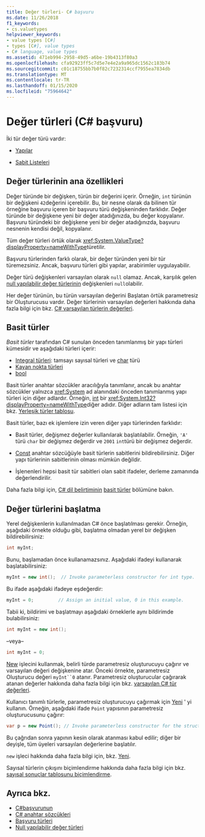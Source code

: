```yaml
---
title: Değer türleri- C# başvuru
ms.date: 11/26/2018
f1_keywords:
- cs.valuetypes
helpviewer_keywords:
- value types [C#]
- types [C#], value types
- C# language, value types
ms.assetid: 471eb994-2958-49d5-a6be-19b4313f80a3
ms.openlocfilehash: cfa92923ff5c7d5e7e4e2a9a965dc1562c183b74
ms.sourcegitcommit: c01c18755bb7b0f82c7232314ccf7955ea7834db
ms.translationtype: MT
ms.contentlocale: tr-TR
ms.lasthandoff: 01/15/2020
ms.locfileid: "75964642"
---
```

# <a name="value-types-c-reference"></a>Değer türleri (C# başvuru)

İki tür değer türü vardır:

- [Yapılar](struct.md)

- [Sabit Listeleri](../builtin-types/enum.md)

## <a name="main-features-of-value-types"></a>Değer türlerinin ana özellikleri

Değer türünde bir değişken, türün bir değerini içerir. Örneğin, `int` türünün bir değişkeni `42`değerini içerebilir. Bu, bir nesne olarak da bilinen tür örneğine başvuru içeren bir başvuru türü değişkeninden farklıdır. Değer türünde bir değişkene yeni bir değer atadığınızda, bu değer kopyalanır. Başvuru türündeki bir değişkene yeni bir değer atadığınızda, başvuru nesnenin kendisi değil, kopyalanır.

Tüm değer türleri örtük olarak <xref:System.ValueType?displayProperty=nameWithType>türetilir.

Başvuru türlerinden farklı olarak, bir değer türünden yeni bir tür türemezsiniz. Ancak, başvuru türleri gibi yapılar, arabirimler uygulayabilir.

Değer türü değişkenleri varsayılan olarak `null` olamaz. Ancak, karşılık gelen [null yapılabilir değer türlerinin](../builtin-types/nullable-value-types.md) değişkenleri `null`olabilir.

Her değer türünün, bu türün varsayılan değerini Başlatan örtük parametresiz bir Oluşturucusu vardır. Değer türlerinin varsayılan değerleri hakkında daha fazla bilgi için bkz. [ C# varsayılan türlerin değerleri](../builtin-types/default-values.md).

## <a name="simple-types"></a>Basit türler

*Basit türler* tarafından C# sunulan önceden tanımlanmış bir yapı türleri kümesidir ve aşağıdaki türleri içerir:

- [Integral türleri](../builtin-types/integral-numeric-types.md): tamsayı sayısal türleri ve [char](../builtin-types/char.md) türü
- [Kayan nokta türleri](../builtin-types/floating-point-numeric-types.md)
- [bool](../builtin-types/bool.md)

Basit türler anahtar sözcükler aracılığıyla tanımlanır, ancak bu anahtar sözcükler yalnızca <xref:System> ad alanındaki önceden tanımlanmış yapı türleri için diğer adlardır. Örneğin, [int](../builtin-types/integral-numeric-types.md) bir <xref:System.Int32?displayProperty=nameWithType>diğer adıdır. Diğer adların tam listesi için bkz. [Yerleşik türler tablosu](built-in-types-table.md).

Basit türler, bazı ek işlemlere izin veren diğer yapı türlerinden farklıdır:

- Basit türler, değişmez değerler kullanılarak başlatılabilir. Örneğin, `'A'` türü `char` bir değişmez değerdir ve `2001` `int`türü bir değişmez değerdir.

- [Const](const.md) anahtar sözcüğüyle basit türlerin sabitlerini bildirebilirsiniz. Diğer yapı türlerinin sabitlerinin olması mümkün değildir.

- İşlenenleri hepsi basit tür sabitleri olan sabit ifadeler, derleme zamanında değerlendirilir.

Daha fazla bilgi için, [ C# dil belirtiminin](/dotnet/csharp/language-reference/language-specification/introduction) [basit türler](~/_csharplang/spec/types.md#simple-types) bölümüne bakın.

## <a name="initializing-value-types"></a>Değer türlerini başlatma

Yerel değişkenlerin kullanılmadan C# önce başlatılması gerekir. Örneğin, aşağıdaki örnekte olduğu gibi, başlatma olmadan yerel bir değişken bildirebilirsiniz:

```csharp
int myInt;
```

Bunu, başlamadan önce kullanamazsınız. Aşağıdaki ifadeyi kullanarak başlatabilirsiniz:

```csharp
myInt = new int();  // Invoke parameterless constructor for int type.
```

Bu ifade aşağıdaki ifadeye eşdeğerdir:

```csharp
myInt = 0;         // Assign an initial value, 0 in this example.
```

Tabii ki, bildirimi ve başlatmayı aşağıdaki örneklerle aynı bildirimde bulabilirsiniz:

```csharp
int myInt = new int();
```

–veya–

```csharp
int myInt = 0;
```

[New](../operators/new-operator.md) işlecini kullanmak, belirli türde parametresiz oluşturucuyu çağırır ve varsayılan değeri değişkenine atar. Önceki örnekte, parametresiz Oluşturucu değeri `myInt``0` atanır. Parametresiz oluşturucular çağırarak atanan değerler hakkında daha fazla bilgi için bkz. [varsayılan C# tür değerleri](../builtin-types/default-values.md).

Kullanıcı tanımlı türlerle, parametresiz oluşturucuyu çağırmak için [Yeni](../operators/new-operator.md) ' yi kullanın. Örneğin, aşağıdaki ifade `Point` yapısının parametresiz oluşturucusunu çağırır:

```csharp
var p = new Point(); // Invoke parameterless constructor for the struct.
```

Bu çağrıdan sonra yapının kesin olarak atanması kabul edilir; diğer bir deyişle, tüm üyeleri varsayılan değerlerine başlatılır.

`new` işleci hakkında daha fazla bilgi için, bkz. [Yeni](../operators/new-operator.md).

Sayısal türlerin çıkışını biçimlendirme hakkında daha fazla bilgi için bkz. [sayısal sonuçlar tablosunu biçimlendirme](formatting-numeric-results-table.md).

## <a name="see-also"></a>Ayrıca bkz.

- [C#başvurunun](../index.md)
- [C# anahtar sözcükleri](index.md)
- [Başvuru türleri](reference-types.md)
- [Null yapılabilir değer türleri](../builtin-types/nullable-value-types.md)
